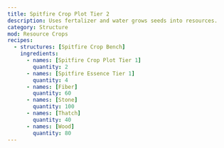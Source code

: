 ```yaml
---
title: Spitfire Crop Plot Tier 2
description: Uses fertalizer and water grows seeds into resources.
category: Structure
mod: Resource Crops
recipes:
  - structures: [Spitfire Crop Bench]
    ingredients:
      - names: [Spitfire Crop Plot Tier 1]
        quantity: 2
      - names: [Spitfire Essence Tier 1]
        quantity: 4
      - names: [Fiber]
        quantity: 60
      - names: [Stone]
        quantity: 100
      - names: [Thatch]
        quantity: 40
      - names: [Wood]
        quantity: 80
---
```

